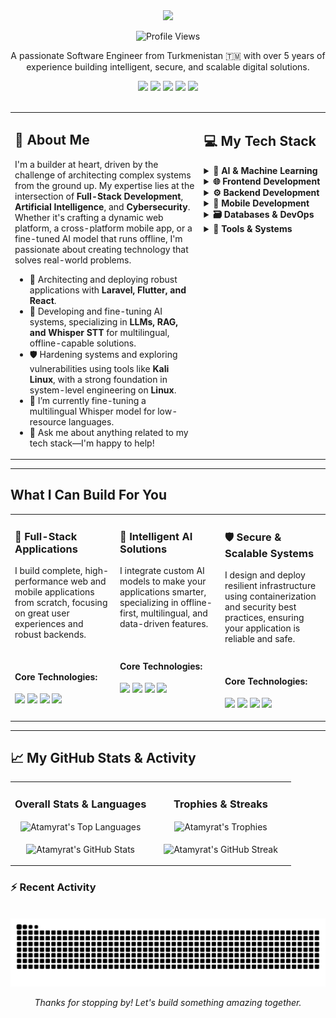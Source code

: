<div align="center">
  <a href="https://github.com/atamyrat2005">
    <img src="https://readme-typing-svg.demolab.com/?lines=Hi%20I%20am%20Atamyrat;Full-stack%20Web%20%26%20App%20Developer;AI/LLM%20Engineer%20%26%20Model%20Fine-tuner;5%2B%20Years%20of%20Experience&font=Fira%20Code&center=true&color=ffffff&vCenter=true&pause=1000&size=25&width=700" />
  </a>
  <p>
    <img src="https://komarev.com/ghpvc/?username=atamyrat2005&label=Profile%20Views&color=0e75b6&style=flat-square" alt="Profile Views" />
  </p>
  <p align="center">
    A passionate Software Engineer from Turkmenistan 🇹🇲 with over 5 years of experience building intelligent, secure, and scalable digital solutions.
  </p>
</div>

<div align="center">
  <a href="mailto:shukurovatamyrat@gmail.com"><img src="https://img.shields.io/badge/Gmail-D14836?style=for-the-badge&logo=gmail&logoColor=white" /></a>
  <a href="https://t.me/Ata_05"><img src="https://img.shields.io/badge/Telegram-2CA5E0?style=for-the-badge&logo=telegram&logoColor=white" /></a>
  <a href="https://huggingface.co/Atamyrat2005"><img src="https://img.shields.io/badge/HuggingFace-FFD21F?style=for-the-badge&logo=huggingface&logoColor=black" /></a>
  <a href="https://leetcode.com/u/atamyrat2005/"><img src="https://img.shields.io/badge/LeetCode-FFA116?style=for-the-badge&logo=leetcode&logoColor=black" /></a>
  <a href="https://stackoverflow.com/users/16563592/atamyrat-%c5%9e%c3%bck%c3%bcrow"><img src="https://img.shields.io/badge/Stack_Overflow-FE7A16?style=for-the-badge&logo=stack-overflow&logoColor=white" /></a>
</div>

<br>

<table width="100%">
  <tr>
    <td width="60%" valign="top">
      <h2 align="left">👋 About Me</h2>
      <p align="left">
        I'm a builder at heart, driven by the challenge of architecting complex systems from the ground up. My expertise lies at the intersection of <strong>Full-Stack Development</strong>, <strong>Artificial Intelligence</strong>, and <strong>Cybersecurity</strong>. Whether it's crafting a dynamic web platform, a cross-platform mobile app, or a fine-tuned AI model that runs offline, I'm passionate about creating technology that solves real-world problems.
      </p>
      <ul>
        <li>🚀 Architecting and deploying robust applications with <strong>Laravel, Flutter, and React</strong>.</li>
        <li>🧠 Developing and fine-tuning AI systems, specializing in <strong>LLMs, RAG, and Whisper STT</strong> for multilingual, offline-capable solutions.</li>
        <li>🛡️ Hardening systems and exploring vulnerabilities using tools like <strong>Kali Linux</strong>, with a strong foundation in system-level engineering on <strong>Linux</strong>.</li>
        <li>🔭 I’m currently fine-tuning a multilingual Whisper model for low-resource languages.</li>
        <li>💬 Ask me about anything related to my tech stack—I'm happy to help!</li>
      </ul>
    </td>
    <td width="40%" valign="top">
      <h2 align="left">💻 My Tech Stack</h2>
      <details>
        <summary><strong>🧠 AI & Machine Learning</strong></summary>
        <p align="left">
          <img src="https://img.shields.io/badge/Python-3776AB?style=for-the-badge&logo=python&logoColor=white" />
          <img src="https://img.shields.io/badge/PyTorch-EE4C2C?style=for-the-badge&logo=pytorch&logoColor=white" />
          <img src="https://img.shields.io/badge/HuggingFace-Transformers-FFD21F?style=for-the-badge&logo=huggingface&logoColor=black" />
          <img src="https://img.shields.io/badge/Whisper-OpenAI-00A67E?style=for-the-badge&logo=openai&logoColor=white" />
        </p>
      </details>
      <details>
        <summary><strong>🌐 Frontend Development</strong></summary>
        <p align="left">
          <img src="https://img.shields.io/badge/React-20232A?style=for-the-badge&logo=react&logoColor=61DAFB" />
          <img src="https://img.shields.io/badge/JavaScript-F7DF1E?style=for-the-badge&logo=javascript&logoColor=black" />
          <img src="https://img.shields.io/badge/HTML5-E34F26?style=for-the-badge&logo=html5&logoColor=white" />
          <img src="https://img.shields.io/badge/CSS3-1572B6?style=for-the-badge&logo=css3&logoColor=white" />
          <img src="https://img.shields.io/badge/Bootstrap-7952B3?style=for-the-badge&logo=bootstrap&logoColor=white" />
        </p>
      </details>
      <details>
        <summary><strong>⚙️ Backend Development</strong></summary>
        <p align="left">
          <img src="https://img.shields.io/badge/Laravel-FF2D20?style=for-the-badge&logo=laravel&logoColor=white" />
          <img src="https://img.shields.io/badge/PHP-777BB4?style=for-the-badge&logo=php&logoColor=white" />
          <img src="https://img.shields.io/badge/Livewire-4e56a6?style=for-the-badge&logo=livewire&logoColor=white" />
        </p>
      </details>
      <details>
        <summary><strong>📱 Mobile Development</strong></summary>
        <p align="left">
          <img src="https://img.shields.io/badge/Flutter-02569B?style=for-the-badge&logo=flutter&logoColor=white" />
          <img src="https://img.shields.io/badge/Dart-0175C2?style=for-the-badge&logo=dart&logoColor=white" />
        </p>
      </details>
      <details>
        <summary><strong>🗃️ Databases & DevOps</strong></summary>
        <p align="left">
          <img src="https://img.shields.io/badge/MySQL-4479A1?style=for-the-badge&logo=mysql&logoColor=white" />
          <img src="https://img.shields.io/badge/PostgreSQL-4169E1?style=for-the-badge&logo=postgresql&logoColor=white" />
          <img src="https://img.shields.io/badge/MongoDB-47A248?style=for-the-badge&logo=mongodb&logoColor=white" />
          <img src="https://img.shields.io/badge/Docker-2496ED?style=for-the-badge&logo=docker&logoColor=white" />
          <img src="https://img.shields.io/badge/Nginx-009639?style=for-the-badge&logo=nginx&logoColor=white" />
        </p>
      </details>
      <details>
        <summary><strong>🔧 Tools & Systems</strong></summary>
        <p align="left">
          <img src="https://img.shields.io/badge/Git-F05032?style=for-the-badge&logo=git&logoColor=white" />
          <img src="https://img.shields.io/badge/Postman-FF6C37?style=for-the-badge&logo=postman&logoColor=white" />
          <img src="https://img.shields.io/badge/Kali_Linux-557C94?style=for-the-badge&logo=kali-linux&logoColor=white" />
          <img src="https://img.shields.io/badge/Ubuntu-E95420?style=for-the-badge&logo=ubuntu&logoColor=white" />
        </p>
      </details>
    </td>
  </tr>
</table>

---

## What I Can Build For You

<table width="100%">
  <tr >
    <td width="33%" valign="top">
      <h3>🚀 Full-Stack Applications</h3>
      <p align="left">I build complete, high-performance web and mobile applications from scratch, focusing on great user experiences and robust backends.</p>
      <br>
      <h4><b>Core Technologies:</b></h4>
      <p>
        <img src="https://img.shields.io/badge/Laravel-FF2D20?style=flat-square&logo=laravel&logoColor=white" />
        <img src="https://img.shields.io/badge/React-20232A?style=flat-square&logo=react&logoColor=61DAFB" />
        <img src="https://img.shields.io/badge/Flutter-02569B?style=flat-square&logo=flutter&logoColor=white" />
        <img src="https://img.shields.io/badge/MySQL-4479A1?style=flat-square&logo=mysql&logoColor=white" />
      </p>
    </td>
    <td width="33%" valign="top">
      <h3>🧠 Intelligent AI Solutions</h3>
      <p align="left">I integrate custom AI models to make your applications smarter, specializing in offline-first, multilingual, and data-driven features.</p>
      <br>
      <h4><b>Core Technologies:</b></h4>
      <p>
        <img src="https://img.shields.io/badge/Python-3776AB?style=flat-square&logo=python&logoColor=white" />
        <img src="https://img.shields.io/badge/PyTorch-EE4C2C?style=flat-square&logo=pytorch&logoColor=white" />
        <img src="https://img.shields.io/badge/HuggingFace-FFD21F?style=flat-square&logo=huggingface&logoColor=black" />
        <img src="https://img.shields.io/badge/Whisper-00A67E?style=flat-square&logo=openai&logoColor=white" />
      </p>
    </td>
    <td width="33%" valign="top">
      <h3>🛡️ Secure & Scalable Systems</h3>
      <p align="left">I design and deploy resilient infrastructure using containerization and security best practices, ensuring your application is reliable and safe.</p>
      <br>
      <h4><b>Core Technologies:</b></h4>
      <p>
        <img src="https://img.shields.io/badge/Docker-2496ED?style=flat-square&logo=docker&logoColor=white" />
        <img src="https://img.shields.io/badge/Nginx-009639?style=flat-square&logo=nginx&logoColor=white" />
        <img src="https://img.shields.io/badge/PostgreSQL-4169E1?style=flat-square&logo=postgresql&logoColor=white" />
        <img src="https://img.shields.io/badge/Kali_Linux-557C94?style=flat-square&logo=kali-linux&logoColor=white" />
      </p>
    </td>
  </tr>
</table>

---

## 📈 My GitHub Stats & Activity

<table width="100%">
  <tr>
    <td width="50%" valign="top">
      <h3 align="center">Overall Stats & Languages</h3>
      <p align="center">
        <img align="center" src="https://github-readme-stats.vercel.app/api/top-langs/?username=Atamyrat2005&layout=compact&theme=tokyonight&hide_border=false&langs_count=10" alt="Atamyrat's Top Languages" />
        <br><br>
        <img align="center" src="https://github-readme-stats.vercel.app/api?username=atamyrat2005&show_icons=true&theme=tokyonight&hide_border=false&include_all_commits=true&count_private=true" alt="Atamyrat's GitHub Stats" />
      </p>
    </td>
    <td width="50%" valign="top">
      <h3 align="center">Trophies & Streaks</h3>
      <p align="center">
        <img align="center" src="https://github-profile-trophy.vercel.app/?username=atamyrat2005&theme=tokyonight&row=2&column=3&margin-w=15&margin-h=15" alt="Atamyrat's Trophies" />
        <br><br>
        <img align="center" src="https://github-readme-streak-stats.herokuapp.com/?user=atamyrat2005&theme=tokyonight&hide_border=false" alt="Atamyrat's GitHub Streak" />
      </p>
    </td>
  </tr>
</table>

### ⚡ Recent Activity
<!--START_SECTION:activity-->
<!-- This section will be automatically updated by a GitHub Action -->
<!--END_SECTION:activity-->

<br>
<div align="center">
  <img src="https://github.com/Atamyrat2005/Atamyrat2005/blob/main/output/github-contribution-grid-snake-dark.svg" alt="snake" />
</div>

<div align="center">
  
*Thanks for stopping by! Let's build something amazing together.*

</div>
